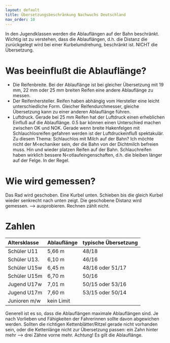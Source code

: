 ```yaml
---
layout: default
title: Übersetzungsbeschränkung Nachwuchs Deutschland
nav_order: 10
---
```

In den Jugendklassen werden die Ablauflängen auf der Bahn beschränkt. Wichtig ist zu verstehen, dass die Ablauflängen, d.h. die Distanz die zurückgelegt wird bei einer Kurbelumdrehung, beschränkt ist. NICHT die Übersetzung.
# Was beeinflußt die Ablauflänge?
- Die Reifenbreite. Bei der Ablauflänge ist bei gleicher Übersetzung mit 19 mm, 22 mm oder 25 mm breiten Reifen eine andere Ablauflänge zu messen.
- Der Reifenhersteller. Reifen haben abhängig vom Hersteller eine leicht unterschiedliche Form. Gleicher Reifendurchmesser, gleiche Übersetzung kann zu einer anderen Ablauflänge führen. 
- Luftdruck. Gerade bei 25 mm Reifen hat der Luftdruck einen erheblichen Einfluß auf die Ablauflänge. 0.5 bar können einen Unterschied machen zwischen OK und NOK. Gerade wenn breite Hakenfelgen mit Schlauchlosreifen gefahren werden ist der Luftdruckeinfluß spektakulär. Zu diesem Thema: Schlauchlos mit Milch auf der Bahn? Ich möchte nicht der M<echaniker sein, der die Bahn von der Dichtmilch befreien muss. Hin und wieder platzen Reifen auf der Bahn. Schlauchreifen haben wirklich bessere N<otlaufeingenschaften, d.h. die bleiben länger auf der Felge. In der Regel. 

# Wie wird gemessen?
Das Rad wird geschoben. Eine Kurbel unten. Schieben bis die gleich Kurbel wieder senkrecht nach unten zeigt. Die geschobene Distanz wird gemessen. --> ausprobieren. Rechnen zählt nicht.

# Zahlen

| Altersklasse  | Ablauflänge | typische Übersetzung|
|:--------------|:------------|:--------------------|
| Schüler U11   | 5,66 m      | 48/18 |
| Schüler U13.  | 6,10 m      | 46/16 |
| Schüler U15w  | 6,45 m      | 48/16 oder 51/17 |
| Schüler U15m  | 6,70 m      | 50/16 |
| Jugend U17w  | 7,01 m      | 50/15 oder 53/16 |
| Jugend U17m  | 7,60 m      | 53/15 oder 50/14 |
| Junioren m/w | kein Limit | |

Generell ist es so, dass die Ablauflängen maximale Ablauflängen sind. Je nach Vorlieben und Fähigkeiten der Fahrerinnen sollte davon abgewichen werden. 
Sollten die richtigen Kettenblätter/Ritzel gerade nicht vorhanden sein, oder die Kettenlänge nicht zur Übersetzung passen: ein Zahn hinter mehr --> drei Zähne vorne mehr. Achtung! Es gilt die Ablauflänge. 


